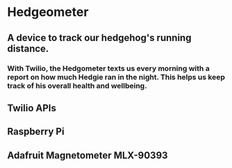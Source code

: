 # Hedgeometer
## A device to track our hedgehog's running distance. 
### With Twilio, the Hedgometer texts us every morning with a report on how much Hedgie ran in the night. This helps us keep track of his overall health and wellbeing.

## Twilio APIs

## Raspberry Pi

## Adafruit Magnetometer MLX-90393
